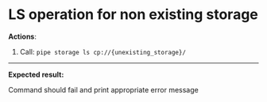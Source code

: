 # LS operation for non existing storage

**Actions**:
1. Call: `pipe storage ls cp://{unexisting_storage}/`

***
**Expected result:**

Command should fail and print appropriate error message